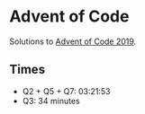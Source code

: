# Advent of Code

Solutions to [Advent of Code 2019](https://adventofcode.com/2019).

## Times

- Q2 + Q5 + Q7: 03:21:53
- Q3: 34 minutes

